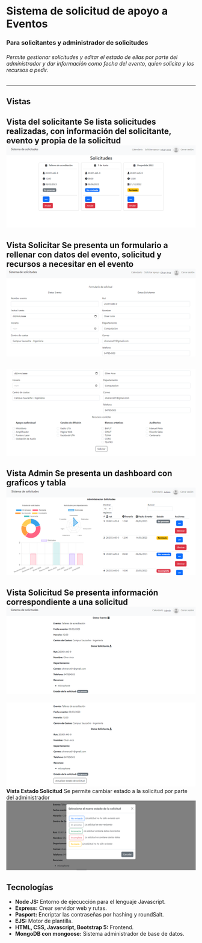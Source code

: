 # Sistema de solicitud de apoyo a Eventos
### Para solicitantes y administrador de solicitudes
###### Permite gestionar solicitudes y editar el estado de ellas por parte del administrador y dar información como fecha del evento, quien solicita y los recursos a pedir.
---
## Vistas
**Vista del solicitante**
Se lista solicitudes realizadas, con información del solicitante, evento y propia de la solicitud
![HomePage!](https://raw.githubusercontent.com/olverarce01/Sistema-de-solicitudes/main/images/vistaHome.png "vistaHome")
---
**Vista Solicitar**
Se presenta un formulario a rellenar con datos del evento, solicitud y recursos a necesitar en el evento
![Solicitar1!](https://raw.githubusercontent.com/olverarce01/Sistema-de-solicitudes/main/images/vistaSolicitar1.png "vistaSolicitar1")
---
![Solicitar2!](https://raw.githubusercontent.com/olverarce01/Sistema-de-solicitudes/main/images/vistaSolicitar2.png "vistaSolicitar2")
---
**Vista Admin**
Se presenta un dashboard con graficos y tabla
![Admin!](https://raw.githubusercontent.com/olverarce01/Sistema-de-solicitudes/main/images/vistaAdmin.png "vistaAdmin")
---
**Vista Solicitud**
Se presenta información correspondiente a una solicitud
![Solicitud1!](https://raw.githubusercontent.com/olverarce01/Sistema-de-solicitudes/main/images/vistaSolicitud1.png "vistaSolicitud1")
---
![Solicitud2!](https://raw.githubusercontent.com/olverarce01/Sistema-de-solicitudes/main/images/vistaSolicitud2.png "vistaSolicitud2")
**Vista Estado Solicitud**
Se permite cambiar estado a la solicitud por parte del administrador
![EstadoSolicitud!](https://raw.githubusercontent.com/olverarce01/Sistema-de-solicitudes/main/images/vistaEstadoSolicitud.png "vistaEstadoSolicitud")
## Tecnologías
- **Node JS:** Entorno de ejecucción para el lenguaje Javascript.
- **Express:** Crear servidor web y rutas.
- **Pasport:** Encriptar las contraseñas por hashing y roundSalt.
- **EJS:** Motor de plantilla.
- **HTML, CSS, Javascript, Bootstrap 5:** Frontend.
- **MongoDB con mongoose:** Sistema administrador de base de datos.

